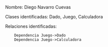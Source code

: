 Nombre: Diego Navarro Cuevas

Clases identificadas: Dado, Juego, Calculadora

Relaciones identificadas: 

        Dependencia Juego->Dado
        Dependencia Juego->Calculadora